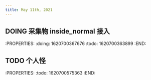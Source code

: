 ```yaml
---
title: May 11th, 2021
---
```


## DOING 采集物 inside_normal 接入
:PROPERTIES:
:doing: 1620700367676
:todo: 1620700363899
:END:
## TODO 个人怪
:PROPERTIES:
:todo: 1620700575363
:END:
